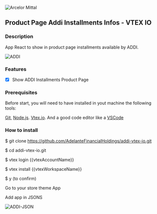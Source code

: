 ![Arcelor Mittal](https://co.addi.com/hubfs/icon-app-addi-1.svg)

## Product Page Addi Installments Infos - VTEX IO

### Description

App React to show in product page installments available by ADDI.

![ADDI](https://img.shields.io/static/v1?label=VTEX-IO&message=React&color=blue&style=plastic)

### Features

- [x] Show ADDI Installments Product Page

### Prerequisites

Before start, you will need to have installed in yout machine the following tools:

[Git](https://git-scm.com), [Node.js](https://nodejs.org/en/). [Vtex.io](https://github.com/vtex/toolbelt).
And a good code editor like a [VSCode](https://code.visualstudio.com/)

### How to install

$ git clone <https://github.com/AdelanteFinancialHoldings/addi-vtex-io.git>

$ cd addi-vtex-io.git

$ vtex login {{vtexAccountName}}

$ vtex install {{vtexWorkspaceName}}

$ y (to confirm)

Go to your store theme App

Add app in JSONS

![ADDI-JSON](https://i.imgur.com/6P4mc59.png)
